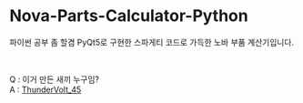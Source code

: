 # Nova-Parts-Calculator-Python

파이썬 공부 좀 할겸 PyQt5로 구현한 스파게티 코드로 가득한 노바 부품 계산기입니다.

<br/>

Q : 이거 만든 새끼 누구임?<br/>
A : [ThunderVolt_45](https://www.youtube.com/@ThunderVolt45/)
